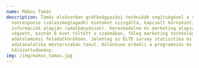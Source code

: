 ```yaml
---
name: Mákos Tamás
description: Tamás elsősorban gráfbeágyazási technikák segítségével a survey
  nonresponse (válaszmegtagadó) eseteket vizsgálta, kapcsolt környezeti
  információk alapján (adatbányászat). Kereskedelem és marketing alapszakon
  végzett, ezután 8 évet töltött a szakmában, főleg marketing technológiai és
  adatelemzési feladatkörökben. Jelenleg az ELTE survey statisztika és
  adatanalatika mesterszakán tanul. Különösen érdekli a programozás és a
  hálózattudomány.
img: /img/makos_tamas.jpg
---
```

